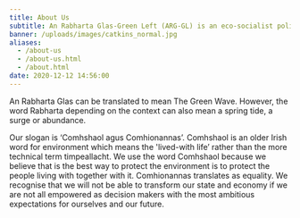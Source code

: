```yaml
---
title: About Us 
subtitle: An Rabharta Glas-Green Left (ARG-GL) is an eco-socialist political party for the island of Ireland.
banner: /uploads/images/catkins_normal.jpg
aliases:
  - /about-us
  - /about-us.html
  - /about.html
date: 2020-12-12 14:56:00
---
```


An Rabharta Glas can be translated to mean The Green Wave. However, the word Rabharta depending on the context can also mean a spring tide, a surge or abundance.

Our slogan is ‘Comhshaol agus Comhionannas’.
Comhshaol is an older Irish word for environment which means the 'lived-with life’ rather than the more technical term timpeallacht. We use the word Comhshaol because we believe that is the best way to protect the environment is to protect the people living with together with it.
Comhionannas translates as equality. We recognise that we will not be able to transform our state and economy if we are not all empowered as decision makers with the most ambitious expectations for ourselves and our future.
